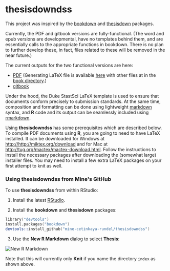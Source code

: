 # thesisdowndss

This project was inspired by the [bookdown](http://github.com/rstudio/bookdown) and [thesisdown](https://github.com/ismayc/thesisdown) packages.

Currently, the PDF and gitbook versions are fully-functional. (The word and epub versions are developmental, have no templates behind them, and are essentially calls to the appropriate functions in bookdown. There is no plan to further develop these, in fact, files related to these will be removed in the near future.)

The current outputs for the two functional versions are here:
- [PDF](https://github.com/mine-cetinkaya-rundel/dss-undergrad-thesis/blob/master/index/_book/thesis.pdf) (Generating LaTeX file is available [here](https://mine-cetinkaya-rundel.github.io/dss-undergrad-thesis/) with other files at in the [book directory](https://github.com/mine-cetinkaya-rundel/dss-undergrad-thesis/tree/master/index/_book).)
- [gitbook](http://ismayc.github.io/thesisdown_book)

Under the hood, the Duke StastSci LaTeX template is used to ensure that documents conform precisely to submission standards. At the same time, composition and formatting can be done using lightweight [markdown](http://rmarkdown.rstudio.com/authoring_basics.html) syntax, and **R** code and its output can be seamlessly included using [rmarkdown](http://rmarkdown.rstudio.com).

Using **thesisdowndss** has some prerequisites which are described below. To compile PDF documents using **R**, you are going to need to have LaTeX installed.  It can be downloaded for Windows at <http://http://miktex.org/download> and for Mac at <http://tug.org/mactex/mactex-download.html>.  Follow the instructions to install the necessary packages after downloading the (somewhat large) installer files.  You may need to install a few extra LaTeX packages on your first attempt to knit as well.

### Using thesisdowndss from Mine's GitHub

To use **thesisdowndss** from within RStudio:

1) Install the latest [RStudio](http://www.rstudio.com/products/rstudio/download/).

2) Install the **bookdown** and **thesisdown** packages: 

```S
library("devtools")
install.packages("bookdown")
devtools::install_github("mine-cetinkaya-rundel/thesisdowndss")
```

3) Use the **New R Markdown** dialog to select **Thesis**:

![New R Markdown](thesis_rmd.png)

Note that this will currently only **Knit** if you name the directory `index` as shown above.
